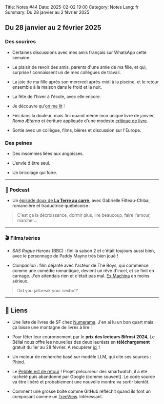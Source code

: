 Title: Notes #44
Date: 2025-02-02 19:00
Category: Notes
Lang: fr
Summary: Du 28 janvier au 2 février 2025

## Du 28 janvier au 2 février 2025

### Des sourires

* Certaines discussions avec mes amis français sur WhatsApp cette semaine.

* Le plaisir de revoir des amis, parents d'une amie de ma fille, et qui, surprise ! connaissent un de mes collègues de travail.

* La joie de ma fille après son mercredi après-midi à la piscine, et le retour ensemble à la maison dans le froid et la nuit.

* La fête de l'hiver à l'école, avec elle encore.

* Je découvre qu'[on me lit](https://forums.belial.fr/viewtopic.php?f=8&t=11090&p=99895&hilit=frica.github.io#p99895) !

* Fini dans la douleur, mais fini quand même mon unique livre de janvier, _Roma Æterna_ et écriture appliquée d'une modeste [critique de livre]({filename}/books/roma-eterna.md).

* Sortie avec un collègue, films, bières et discussion sur l'Europe.

### Des peines

* Des insomnies liées aux angoisses.

* L'envie d'être seul.

* Un bricolage qui foire.

---

### 🎤 Podcast

* Un [épisode doux de **La Terre au carré**](https://podcastaddict.com/la-terre-au-carre/episode/191319373), avec Gabrielle Filteau-Chiba, romancière et traductrice québécoise : 

> C'est ça la décroissance, dormir plus, lire beaucoup, faire l'amour, marcher...

---

### 🎬 Films/séries

* _SAS Rogue Heroes_ (BBC) : fini la saison 2 et c'était toujours aussi bien, avec le personnage de Paddy Mayne très bien joué !

* _Companion_ : film déjanté avec l'acteur de The Boys, qui commence comme une comédie romantique, devient un rêve d'incel, et se finit en carnage. J'en attendais rien et c'était pas mal. [Ex Machina](https://fr.wikipedia.org/wiki/Ex_machina_(film)) en moins sérieux.

> Did you jailbreak your sexbot?

---

## 🔗 Liens

* Une liste de livres de SF chez [Numerama](https://www.numerama.com/pop-culture/1465734-50-livres-de-sf-du-21e-siecle-a-lire-une-fois-dans-sa-vie.html). J'en ai lu un bon quart mais ça laisse une montagne de livres à lire !

* Pour fêter leur couronnement par le **prix des lecteurs Bifrost 2024**, Le Bélial nous offre les nouvelles des deux lauréats en **téléchargement** gratuit du 1er au 28 février. A récupérer [ici](https://belial.fr/blog/prix-des-lecteurs-de-bifrost-2024-les-nouvelles-offertes) !

* Un moteur de recherche basé sur modèle LLM, qui cite ses sources : [Phind](https://www.phind.com/).

* Le [Pebble est de retour](https://ericmigi.com/blog/why-were-bringing-pebble-back) ! Projet précurseur des smartwatch, il a été racheté puis abandonné par Google (comme souvent). Le code source va être libéré et probablement une nouvelle montre va sortir bientôt.

* Comment une grosse boîte comme GitHub réfléchit quand ils font un composant comme un [TreeView](https://github.blog/engineering/user-experience/considerations-for-making-a-tree-view-component-accessible/). Intéressant.
